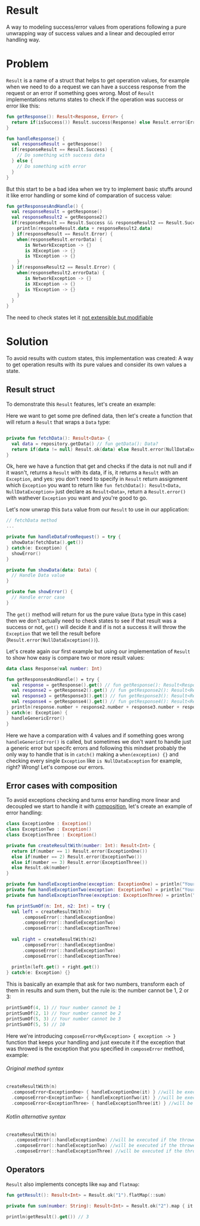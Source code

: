 # Result
A way to modeling success/error values from operations following a pure unwrapping way of success values and a linear and decoupled error handling way.

# Problem
`Result` is a name of a struct that helps to get operation values, for example when we need to do a request we can have a success response from the request or an error if something goes wrong. Most of `Result` implementations returns states to check if the operation was success or error like this:

```kotlin
fun getResponse(): Result<Response, Error> {
  return if(isSuccess()) Result.success(Response) else Result.error(Error())
}

fun handleResponse() {
  val responseResult = getResponse()
  if(responseResult == Result.Success) {
    // Do something with success data
  } else {
    // Do something with error
  }
}
```

But this start to be a bad idea when we try to implement basic stuffs around it like error handling or some kind of comparation of success value:

```kotlin
fun getResponsesAndHandle() {
  val responseResult = getResponse()
  val responseResult2 = getResponse2()
  if(responseResult == Result.Success && responseResult2 == Result.Success) {
    println(responseResult.data + responseResult2.data)
  } if(responseResult == Result.Error) {
    when(responseResult.errorData) {
       is NetworkException -> {}
       is XException -> {}
       is YException -> {}
    }
  } if(responseResult2 == Result.Error) {
    when(responseResult2.errorData) {
       is NetworkException -> {}
       is XException -> {}
       is YException -> {}
    }
  }
}
```

The need to check states let it [not extensible but modifiable](https://en.wikipedia.org/wiki/Open%E2%80%93closed_principle)

# Solution
To avoid results with custom states, this implementation was created: A way to get operation results with its pure values and consider its own values a state.

## Result struct

To demonstrate this `Result` features, let's create an example:

Here we want to get some pre defined data, then let's create a function that will return a `Result` that wraps a `Data` type:

```kotlin

private fun fetchData(): Result<Data> {
  val data = repository.getData() // fun getData(): Data?
  return if(data != null) Result.ok(data) else Result.error(NullDataException())
}
```

Ok, here we have a function that get and checks if the data is not null and if it wasn't, returns a `Result` with its data, if is, it returns a `Result` with an `Exception`, and yes: you don't need to specify in `Result` return assignment which `Exception` you want to return like `fun fetchData(): Result<Data, NullDataException>` just declare as `Result<Data>`, return a `Result.error()` with wathever `Exception` you want and you're good to go.

Let's now unwrap this `Data` value from our `Result` to use in our application:

```kotlin
// fetchData method
...

private fun handleDataFromRequest() = try {
  showData(fetchData().get())
} catch(e: Exception) {
  showError()
}

private fun showData(data: Data) {
  // Handle Data value
}

private fun showError() {
  // Handle error case 
}
```

The `get()` method will return for us the pure value (`Data` type in this case) then we don't actually need to check states to see if that result was a success or not, `get()` will decide it and if is not a success it will throw the `Exception` that we tell the result before (`Result.error(NullDataException())`). 

Let's create again our first example but using our implementation of `Result` to show how easy is compare two or more result values:

```kotlin
data class Response(val number: Int)

fun getResponsesAndHandle() = try {
  val response = getResponse().get() // fun getResponse(): Result<Response>
  val response2 = getResponse2().get() // fun getResponse2(): Result<Response>
  val response3 = getResponse3().get() // fun getResponse3(): Result<Response>
  val response4 = getResponse4().get() // fun getResponse4(): Result<Response>
  println(response.number + response2.number + response3.number + response4.number)
} catch(e: Exception) {
  handleGenericError()
}
```

Here we have a comparation with 4 values and if something goes wrong `handleGenericError()` is called, but sometimes we don't want to handle just a generic error but specifc errors and following this mindset probably the only way to handle that is in `catch()` making a `when(exception) {}` and checking every single `Exception` like `is NullDataException` for example, right? Wrong! Let's compose our errors.

## Error cases with composition

To avoid exceptions checking and turns error handling more linear and decoupled we start to handle it with [composition](https://en.wikipedia.org/wiki/Function_composition_(computer_science)), let's create an example of error handling:

```kotlin
class ExceptionOne : Exception()
class ExceptionTwo : Exception()
class ExceptionThree : Exception()

private fun createResultWith(number: Int): Result<Int> {
  return if(number == 1) Result.error(ExceptionOne())
  else if(number == 2) Result.error(ExceptionTwo())
  else if(number == 3) Result.error(ExceptionThree())
  else Result.ok(number)
}

private fun handleExceptionOne(exception: ExceptionOne) = println("Your number cannot be 1")
private fun handleExceptionTwo(exception: ExceptionTwo) = println("Your number cannot be 2")
private fun handleExceptionThree(exception: ExceptionThree) = println("Your number cannot be 3")

fun printSumOf(n: Int, n2: Int) = try {
  val left = createResultWith(n)
      .composeError(::handleExceptionOne)
      .composeError(::handleExceptionTwo)
      .composeError(::handleExceptionThree)
      
  val right = createResultWith(n2)
      .composeError(::handleExceptionOne)
      .composeError(::handleExceptionTwo)
      .composeError(::handleExceptionThree)
      
  println(left.get() + right.get())
} catch(e: Exception) {}
```

This is basically an example that ask for two numbers, transform each of them in results and sum them, but the rule is: the number cannot be 1, 2 or 3:

```kotlin
printSumOf(4, 1) // Your number cannot be 1
printSumOf(2, 1) // Your number cannot be 2
printSumOf(5, 3) // Your number cannot be 3
printSumOf(5, 5) // 10
```

Here we're introducing `composeError<MyException> { exception -> }` function that keeps your handling and just execute it if the exception that was throwed is the exception that you specified in `composeError` method, example:

###### Original method syntax
```kotlin
createResultWith(n)
  .composeError<ExceptionOne> { handleExceptionOne(it) } //will be executed if the throwed exception is ExceptionOne
  .composeError<ExceptionTwo> { handleExceptionTwo(it) } //will be executed if the throwed exception is ExceptionTwo
  .composeError<ExceptionThree> { handleExceptionThree(it) } //will be executed if the throwed exception is ExceptionThree
```

###### Kotlin alternative syntax
```kotlin
createResultWith(n)
   .composeError(::handleExceptionOne) //will be executed if the throwed exception is ExceptionOne
   .composeError(::handleExceptionTwo) //will be executed if the throwed exception is ExceptionTwo
   .composeError(::handleExceptionThree) //will be executed if the throwed exception is ExceptionThree
```

## Operators
`Result` also implements concepts like `map` and `flatmap`:

```kotlin
fun getResult(): Result<Int> = Result.ok("1").flatMap(::sum)

private fun sum(number: String): Result<Int> = Result.ok("2").map { it.toInt() + number.toInt() }

println(getResult().get()) // 3
```
